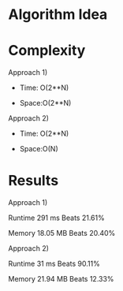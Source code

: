 # Algorithm Idea


# Complexity

Approach 1)

- Time: O(2**N)

- Space:O(2**N)

Approach 2)

- Time: O(2**N)

- Space:O(N)

# Results

Approach 1)

Runtime
291
ms
Beats
21.61%

Memory
18.05
MB
Beats
20.40%

Approach 2)

Runtime
31
ms
Beats
90.11%

Memory
21.94
MB
Beats
12.33%
